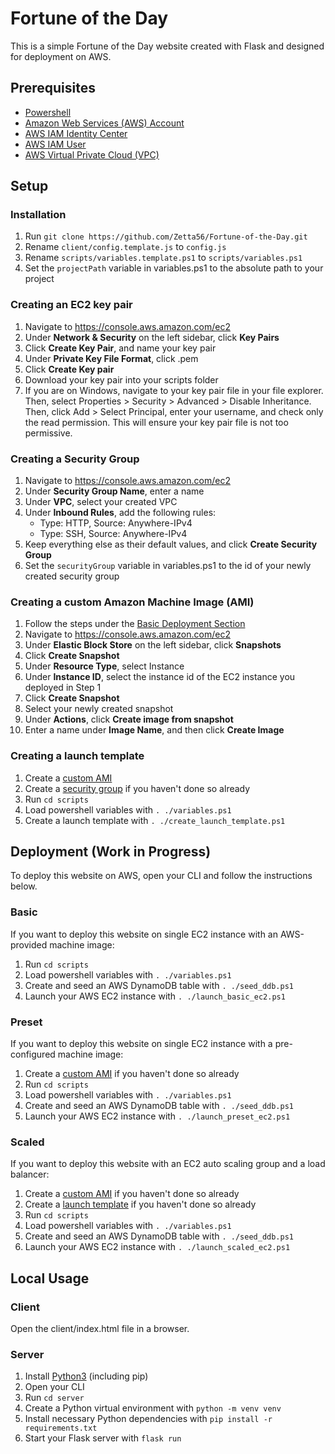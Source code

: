 # Fortune of the Day
This is a simple Fortune of the Day website created with Flask and designed for deployment on AWS.

## Prerequisites
- [Powershell](https://learn.microsoft.com/en-us/powershell/scripting/install/installing-powershell?view=powershell-7.3)
- [Amazon Web Services (AWS) Account](https://docs.aws.amazon.com/accounts/latest/reference/manage-acct-creating.html)
- [AWS IAM Identity Center](https://docs.aws.amazon.com/singlesignon/latest/userguide/getting-started.html)
- [AWS IAM User](https://docs.aws.amazon.com/IAM/latest/UserGuide/id_users_create.html)
- [AWS Virtual Private Cloud (VPC)](https://docs.aws.amazon.com/directoryservice/latest/admin-guide/gsg_create_vpc.html)


## Setup
### Installation
1. Run `git clone https://github.com/Zetta56/Fortune-of-the-Day.git`
2. Rename `client/config.template.js` to `config.js`
3. Rename `scripts/variables.template.ps1` to `scripts/variables.ps1`
4. Set the `projectPath` variable in variables.ps1 to the absolute path to your project

### Creating an EC2 key pair
1. Navigate to https://console.aws.amazon.com/ec2
2. Under **Network & Security** on the left sidebar, click **Key Pairs**
3. Click **Create Key Pair**, and name your key pair
4. Under **Private Key File Format**, click .pem
5. Click **Create Key pair**
6. Download your key pair into your scripts folder
7. If you are on Windows, navigate to your key pair file in your file explorer. Then, select Properties > Security > Advanced > Disable Inheritance. Then, click Add > Select Principal, enter your username, and check only the read permission. This will ensure your key pair file is not too permissive.

### Creating a Security Group
1. Navigate to https://console.aws.amazon.com/ec2
2. Under **Security Group Name**, enter a name
3. Under **VPC**, select your created VPC
4. Under **Inbound Rules**, add the following rules:
   - Type: HTTP, Source: Anywhere-IPv4
   - Type: SSH, Source: Anywhere-IPv4
5. Keep everything else as their default values, and click **Create Security Group**
6. Set the `securityGroup` variable in variables.ps1 to the id of your newly created security group

### Creating a custom Amazon Machine Image (AMI)
1. Follow the steps under the [Basic Deployment Section](###Basic)
2. Navigate to https://console.aws.amazon.com/ec2
3. Under **Elastic Block Store** on the left sidebar, click **Snapshots**
4. Click **Create Snapshot**
5. Under **Resource Type**, select Instance
6. Under **Instance ID**, select the instance id of the EC2 instance you deployed in Step 1
7. Click **Create Snapshot**
8. Select your newly created snapshot
9. Under **Actions**, click **Create image from snapshot**
10. Enter a name under **Image Name**, and then click **Create Image**

### Creating a launch template
1. Create a [custom AMI](<###Creating a custom Amazon Machine Image>)
2. Create a [security group](<### Creating a Security Group>) if you haven't done so already
3. Run `cd scripts`
4. Load powershell variables with `. ./variables.ps1`
5. Create a launch template with `. ./create_launch_template.ps1`


## Deployment (Work in Progress)
To deploy this website on AWS, open your CLI and follow the instructions below.

### Basic
If you want to deploy this website on single EC2 instance with an AWS-provided machine image:
1. Run `cd scripts`
2. Load powershell variables with `. ./variables.ps1`
3. Create and seed an AWS DynamoDB table with `. ./seed_ddb.ps1`
4. Launch your AWS EC2 instance with `. ./launch_basic_ec2.ps1`

### Preset
If you want to deploy this website on single EC2 instance with a pre-configured machine image:
1. Create a [custom AMI](<###Creating a custom Amazon Machine Image>) if you haven't done so already
2. Run `cd scripts`
3. Load powershell variables with `. ./variables.ps1`
4. Create and seed an AWS DynamoDB table with `. ./seed_ddb.ps1`
5. Launch your AWS EC2 instance with `. ./launch_preset_ec2.ps1`

### Scaled
If you want to deploy this website with an EC2 auto scaling group and a load balancer:
1. Create a [custom AMI](<###Creating a custom Amazon Machine Image>) if you haven't done so already
2. Create a [launch template](<### Creating a launch template>) if you haven't done so already
3. Run `cd scripts`
4. Load powershell variables with `. ./variables.ps1`
5. Create and seed an AWS DynamoDB table with `. ./seed_ddb.ps1`
6. Launch your AWS EC2 instance with `. ./launch_scaled_ec2.ps1`


## Local Usage
### Client
Open the client/index.html file in a browser.

### Server
1. Install [Python3](https://www.python.org/downloads/) (including pip)
2. Open your CLI
3. Run `cd server`
4. Create a Python virtual environment with `python -m venv venv`
5. Install necessary Python dependencies with `pip install -r requirements.txt`
6. Start your Flask server with `flask run`